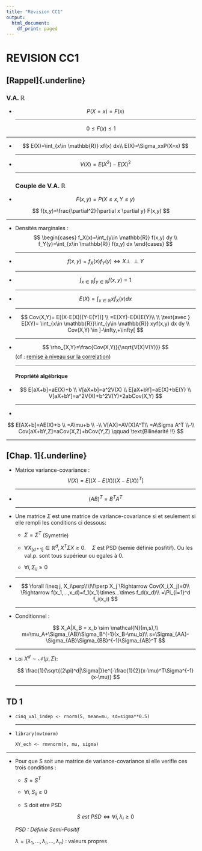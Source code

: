 ```yaml
---
title: "Révision CC1"
output:
  html_document:
    df_print: paged
---
```


# REVISION CC1

## [Rappel]{.underline}

### V.A. $\mathbb{R}$

-   $$
    P(X=x) = F(x)
    $$

    ------------------------------------------------------------------------

$$
0 \leq F(x) \leq 1
$$

------------------------------------------------------------------------

-   $$
    E(X)=\int_{x\in \mathbb{R}} xf(x) dx\\
    E(X)=\Sigma_xxP(X=x)
    $$

    ------------------------------------------------------------------------

-   $$
    V(X)=E(X^2)-E(X)^2
    $$

    ------------------------------------------------------------------------

    ### Couple de V.A. $\mathbb{R}$

-   $$
    F(x,y)=P(X\leq x,Y\leq y) 
    $$

$$
f(x,y)=\frac{\partial^2}{\partial x \partial y} F(x,y)
$$

------------------------------------------------------------------------

-   Densités marginales :$$
    \begin{cases}
    f_X(x)=\int_{y\in \mathbb{R}} f(x,y) dy \\
    f_Y(y)=\int_{x\in \mathbb{R}} f(x,y) dx
    \end{cases}
    $$

    ------------------------------------------------------------------------

-   $$
    f(x,y)=f_X(x)f_Y(y) \Leftrightarrow X\perp\!\!\!\perp Y
    $$

    ------------------------------------------------------------------------

-   $$
    \int_{x\in \mathbb{R}}\int_{y\in \mathbb{R}} f(x,y)=1
    $$

    ------------------------------------------------------------------------

-   $$
    E(X)= \int_{x\in\mathbb{R}} xf_X(x) dx
    $$

    ------------------------------------------------------------------------

-   $$
    Cov(X,Y)= E[(X-E(X))(Y-E(Y))] \\
    =E(XY)-E(X)E(Y)\\
    \\
    \text{avec } E(XY)= \int_{x\in \mathbb{R}}\int_{y\in \mathbb{R}} xyf(x,y) dx dy \\
    Cov(X,Y) \in ]-\infty,+\infty[
    $$

    ------------------------------------------------------------------------

-   $$
    \rho_{X,Y}=\frac{Cov(X,Y)}{\sqrt{V(X)V(Y)}}
    $$ (cf : [remise à niveau sur la correlation](https://akhythmetic.github.io/mms/fiche_revision/ran_correlation.html))

    ------------------------------------------------------------------------

    #### Propriété algébrique

-   $$
    E[aX+b]=aE(X)+b \\
    V[aX+b]=a^2V(X) \\
    E[aX+bY]=aE(X)+bE(Y) \\
    V[aX+bY]=a^2V(X)+b^2V(Y)+2abCov(X,Y)
    $$

    ------------------------------------------------------------------------

-   

$$
E[AX+b]=AE(X)+b \\
=A\mu+b
\\ -\\
V[AX]=AV(X)A^T\\
=A\Sigma A^T
\\-\\
Cov[aX+bY,Z]=aCov(X,Z)+bCov(Y,Z) \qquad \text{Bilinéarité !!}
$$

------------------------------------------------------------------------

## [Chap. 1]{.underline}

-   Matrice variance-covariance :$$
    V(X)=E[(X-E(X))(X-E(X))^T]
    $$

    ------------------------------------------------------------------------

-   $$
    (AB)^T=B^TA^T
    $$

    ------------------------------------------------------------------------

-   Une matrice $\Sigma$ est une matrice de variance-covariance si et seulement si elle rempli les conditions ci dessous:

    -   $\Sigma=\Sigma^T$ (Symetrie)

    -   $\forall X_{[d*1]}\in \mathbb{R}^d,  X^T\Sigma X\geq 0.\quad \Sigma$ est PSD (semie définie posfitif). Ou les val.p. sont tous supérieur ou egales à 0.

    -   $\forall i, \Sigma_{ii} \geq0$

    ------------------------------------------------------------------------

-   $$
    \forall i\neq j, X_i\perp\!\!\!\perp X_j \Rightarrow Cov(X_i,X_j)=0\\
    \Rightarrow f(x_1,...,x_d)=f_1(x_1)\times...\times f_d(x_d)\\
    =\Pi_{i=1}^d f_i(x_i)
    $$

    ------------------------------------------------------------------------

-   Conditionnel :

    $$
    X_A|X_B = x_b \sim \mathcal{N}(m,s),\\
    m=\mu_A+\Sigma_{AB}\Sigma_B^{-1}(x_B-\mu_b)\\
    s=\Sigma_{AA}-\Sigma_{AB}\Sigma_{BB}^{-1}\Sigma_{AB}^T
    $$

    ------------------------------------------------------------------------

-   Loi $X^d\sim\mathcal{N}(\mu,\Sigma)$:

    $$
    \frac{1}{\sqrt{(2\pi)^d|\Sigma|}}e^{-\frac{1}{2}(x-\mu)^T\Sigma^{-1}(x-\mu)}
    $$

    ------------------------------------------------------------------------

## TD 1

-   `cinq_val_indep <- rnorm(5, mean=mu, sd=sigma**0.5)`

    ------------------------------------------------------------------------

-   `library(mvtnorm)`

    `XY_ech <- rmvnorm(n, mu, sigma)`

------------------------------------------------------------------------

-   Pour que S soit une matrice de variance-covariance si elle verifie ces trois conditions :

    -   $S=S^T$

    -   $\forall i,S_{ii}\geq0$

    -   S doit etre PSD

    $$
    S \ est \ PSD \iff \forall i, \lambda_i\geq0 
    $$

    *PSD : Définie Semi-Positif*

    $\lambda=(\lambda_1,...,\lambda_i,...,\lambda_n)$ : valeurs propres
